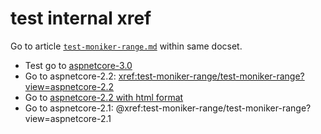 # test internal xref

Go to article [`test-moniker-range.md`](https://github.com/v-pegao/test-ppe-719/blob/190814-v2-ad/test-ppe-719/test-moniker-range/test-moniker-range.md) within same docset.

- Test go to [aspnetcore-3.0](xref:test-moniker-range/test-moniker-range?view=aspnetcore-3.0)
- Go to aspnetcore-2.2: <xref:test-moniker-range/test-moniker-range?view=aspnetcore-2.2>
- Go to <a href="xref:test-moniker-range/test-moniker-range?view=aspnetcore-2.2">aspnetcore-2.2 with html format</a>
- Go to aspnetcore-2.1: @xref:test-moniker-range/test-moniker-range?view=aspnetcore-2.1
